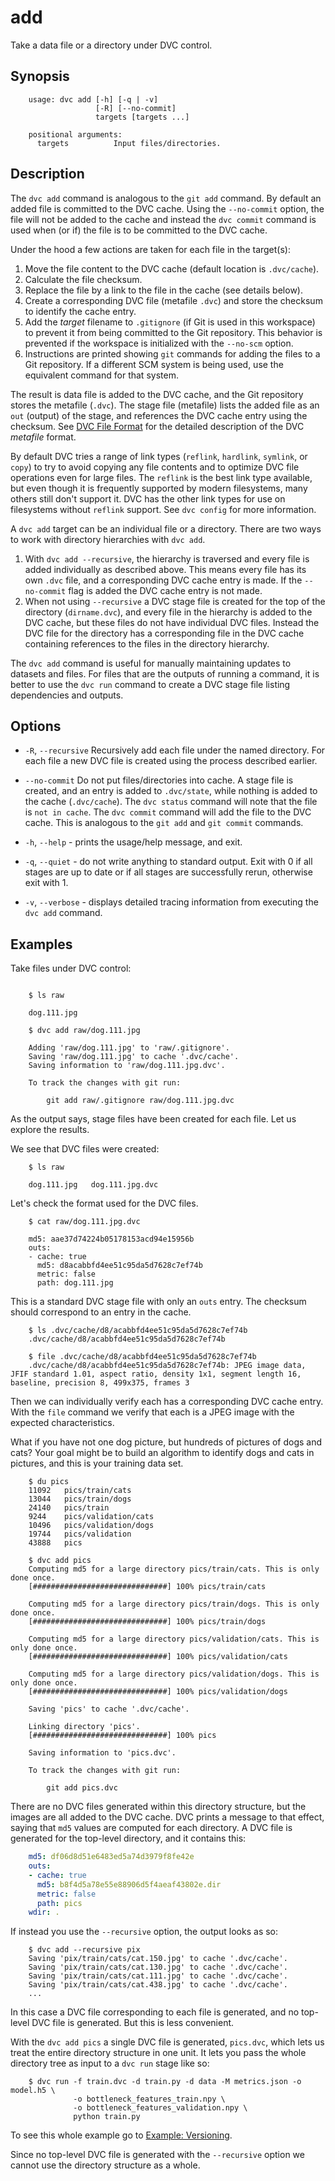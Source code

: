# add

Take a data file or a directory under DVC control.

## Synopsis

```usage
    usage: dvc add [-h] [-q | -v] 
                   [-R] [--no-commit] 
                   targets [targets ...]

    positional arguments:
      targets          Input files/directories.

```

## Description

The `dvc add` command is analogous to the `git add` command.  By default an
added file is committed to the DVC cache.  Using the `--no-commit` option, the
file will not be added to the cache and instead the `dvc commit` command is
used when (or if) the file is to be committed to the DVC cache.

Under the hood a few actions are taken for each file in the target(s):

1. Move the file content to the DVC cache (default location is `.dvc/cache`).
2. Calculate the file checksum.
3. Replace the file by a link to the file in the cache (see details below).
4. Create a corresponding DVC file (metafile `.dvc`) and store the checksum
  to identify the cache entry.
5. Add the _target_ filename to `.gitignore` (if Git is used in this workspace)
  to prevent it from being committed to the Git repository.  This behavior is
  prevented if the workspace is initialized with the `--no-scm` option.
6. Instructions are printed showing `git` commands for adding the files to a
  Git repository.  If a different SCM system is being used, use the equivalent
  command for that system.

The result is data file is added to the DVC cache, and the Git repository stores
the metafile (`.dvc`).  The stage file (metafile) lists the added file as an
`out` (output) of the stage, and references the DVC cache entry using the
checksum.  See [DVC File Format](/doc/user-guide/dvc-file-format) for the
detailed description of the DVC _metafile_ format.

By default DVC tries a range of link types (`reflink`, `hardlink`, `symlink`,
or `copy`) to try to avoid copying any file contents and to optimize DVC file
operations even for large files. The `reflink` is the best link type available,
but even though it is frequently supported by modern filesystems, many others
still don't support it.  DVC has the other link types for use on filesystems
without `reflink` support. See `dvc config` for more information.

A `dvc add` target can be an individual file or a directory.  There are two ways
to work with directory hierarchies with `dvc add`.

1. With `dvc add --recursive`, the hierarchy is traversed and every file is
  added individually as described above.  This means every file has its own
  `.dvc` file, and a corresponding DVC cache entry is made.  If the
  `--no-commit` flag is added the DVC cache entry is not made.
2. When not using `--recursive` a DVC stage file is created for the top of
  the directory (`dirname.dvc`), and every file in the hierarchy is added to the
  DVC cache, but these files do not have individual DVC files.  Instead the DVC
  file for the directory has a corresponding file in the DVC cache containing
  references to the files in the directory hierarchy.

The `dvc add` command is useful for manually maintaining updates to datasets
and files.  For files that are the outputs of running a command, it is better
to use the `dvc run` command to create a DVC stage file listing dependencies
and outputs.

## Options

* `-R`, `--recursive`  Recursively add each file under the named directory.  For
  each file a new DVC file is created using the process described earlier.

* `--no-commit` Do not put files/directories into cache. A stage file is created,
  and an entry is added to `.dvc/state`, while nothing is added to the
  cache (`.dvc/cache`).  The `dvc status` command will note that the file
  is `not in cache`.  The `dvc commit` command will add the file to
  the DVC cache.  This is analogous to the `git add` and `git commit` commands.

* `-h`, `--help` - prints the usage/help message, and exit.

* `-q`, `--quiet` - do not write anything to standard output.  Exit with 0 if
  all stages are up to date or if all stages are successfully rerun, otherwise
  exit with 1.

* `-v`, `--verbose` - displays detailed tracing information from executing the
  `dvc add` command.


## Examples

Take files under DVC control:

```

    $ ls raw

    dog.111.jpg

    $ dvc add raw/dog.111.jpg

    Adding 'raw/dog.111.jpg' to 'raw/.gitignore'.
    Saving 'raw/dog.111.jpg' to cache '.dvc/cache'.
    Saving information to 'raw/dog.111.jpg.dvc'.

    To track the changes with git run:

    	git add raw/.gitignore raw/dog.111.jpg.dvc

```

As the output says, stage files have been created for each file.  Let us explore
the results.

We see that DVC files were created:

```
    $ ls raw
    
    dog.111.jpg   dog.111.jpg.dvc
```

Let's check the format used for the DVC files.

```
    $ cat raw/dog.111.jpg.dvc 

    md5: aae37d74224b05178153acd94e15956b
    outs:
    - cache: true
      md5: d8acabbfd4ee51c95da5d7628c7ef74b
      metric: false
      path: dog.111.jpg
```

This is a standard DVC stage file with only an `outs` entry.  The checksum
should correspond to an entry in the cache.

```
    $ ls .dvc/cache/d8/acabbfd4ee51c95da5d7628c7ef74b 
    .dvc/cache/d8/acabbfd4ee51c95da5d7628c7ef74b
  
    $ file .dvc/cache/d8/acabbfd4ee51c95da5d7628c7ef74b 
    .dvc/cache/d8/acabbfd4ee51c95da5d7628c7ef74b: JPEG image data, JFIF standard 1.01, aspect ratio, density 1x1, segment length 16, baseline, precision 8, 499x375, frames 3
```

Then we can individually verify each has a corresponding DVC cache entry.  With
the `file` command we verify that each is a JPEG image with the expected
characteristics.

What if you have not one dog picture, but hundreds of pictures of dogs and cats?
Your goal might be to build an algorithm to identify dogs and cats in pictures,
and this is your training data set.

```
    $ du pics
    11092	pics/train/cats
    13044	pics/train/dogs
    24140	pics/train
    9244	pics/validation/cats
    10496	pics/validation/dogs
    19744	pics/validation
    43888	pics

    $ dvc add pics
    Computing md5 for a large directory pics/train/cats. This is only done once.
    [##############################] 100% pics/train/cats

    Computing md5 for a large directory pics/train/dogs. This is only done once.
    [##############################] 100% pics/train/dogs

    Computing md5 for a large directory pics/validation/cats. This is only done once.
    [##############################] 100% pics/validation/cats

    Computing md5 for a large directory pics/validation/dogs. This is only done once.
    [##############################] 100% pics/validation/dogs

    Saving 'pics' to cache '.dvc/cache'.

    Linking directory 'pics'.
    [##############################] 100% pics

    Saving information to 'pics.dvc'.

    To track the changes with git run:

      	git add pics.dvc
```

There are no DVC files generated within this directory structure, but the
images are all added to the DVC cache.  DVC prints a message to that effect, 
saying that `md5` values are computed for each directory.  A DVC file is
generated for the top-level directory, and it contains this:

```yaml
    md5: df06d8d51e6483ed5a74d3979f8fe42e
    outs:
    - cache: true
      md5: b8f4d5a78e55e88906d5f4aeaf43802e.dir
      metric: false
      path: pics
    wdir: .
```

If instead you use the `--recursive` option, the output looks as so:

```
    $ dvc add --recursive pix
    Saving 'pix/train/cats/cat.150.jpg' to cache '.dvc/cache'.
    Saving 'pix/train/cats/cat.130.jpg' to cache '.dvc/cache'.
    Saving 'pix/train/cats/cat.111.jpg' to cache '.dvc/cache'.
    Saving 'pix/train/cats/cat.438.jpg' to cache '.dvc/cache'.
    ...
```

In this case a DVC file corresponding to each file is generated, and no
top-level DVC file is generated.  But this is less convenient.

With the `dvc add pics` a single DVC file is generated, `pics.dvc`, which lets
us treat the entire directory structure in one unit.  It lets you pass the
whole directory tree as input to a `dvc run` stage like so:

```
    $ dvc run -f train.dvc -d train.py -d data -M metrics.json -o model.h5 \
              -o bottleneck_features_train.npy \
              -o bottleneck_features_validation.npy \
              python train.py
```

To see this whole example go to
[Example: Versioning](/doc/get-started/example-versioning).

Since no top-level DVC file is generated with the `--recursive` option we
cannot use the directory structure as a whole.